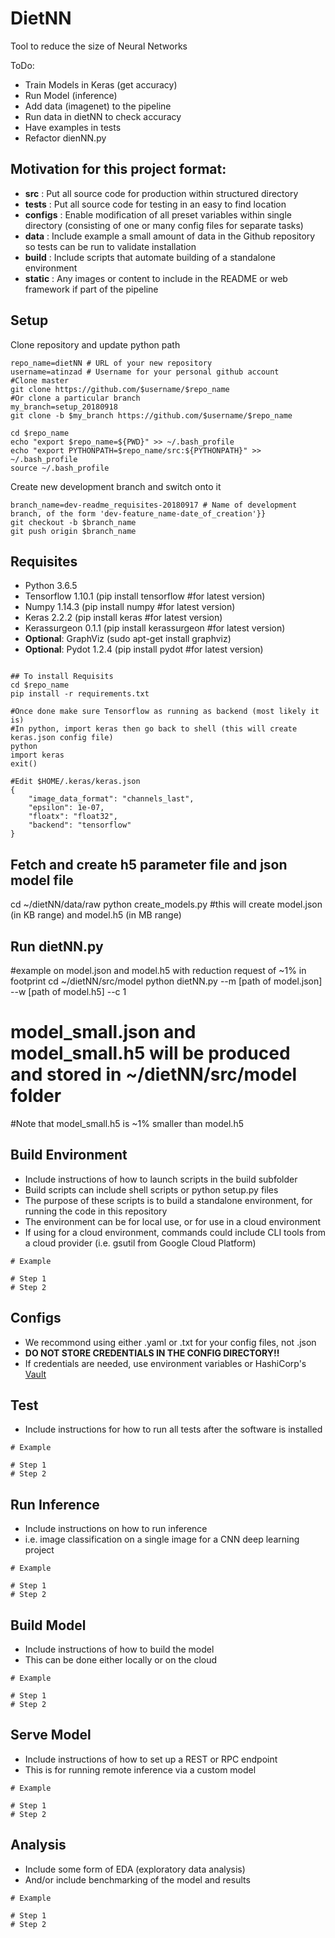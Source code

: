 # DietNN
Tool to reduce the size of Neural Networks

ToDo:
- Train Models in Keras (get accuracy)
- Run Model (inference)
- Add data (imagenet) to the pipeline
- Run data in dietNN to check accuracy
- Have examples in tests
- Refactor dienNN.py

## Motivation for this project format:
- **src** : Put all source code for production within structured directory
- **tests** : Put all source code for testing in an easy to find location
- **configs** : Enable modification of all preset variables within single directory (consisting of one or many config files for separate tasks)
- **data** : Include example a small amount of data in the Github repository so tests can be run to validate installation
- **build** : Include scripts that automate building of a standalone environment
- **static** : Any images or content to include in the README or web framework if part of the pipeline

## Setup
Clone repository and update python path
```
repo_name=dietNN # URL of your new repository
username=atinzad # Username for your personal github account
#Clone master
git clone https://github.com/$username/$repo_name
#Or clone a particular branch
my_branch=setup_20180918
git clone -b $my_branch https://github.com/$username/$repo_name

cd $repo_name
echo "export $repo_name=${PWD}" >> ~/.bash_profile
echo "export PYTHONPATH=$repo_name/src:${PYTHONPATH}" >> ~/.bash_profile
source ~/.bash_profile
```
Create new development branch and switch onto it
```
branch_name=dev-readme_requisites-20180917 # Name of development branch, of the form 'dev-feature_name-date_of_creation'}}
git checkout -b $branch_name
git push origin $branch_name
```

## Requisites
- Python 3.6.5
- Tensorflow 1.10.1 (pip install tensorflow #for latest version)
- Numpy 1.14.3 (pip install numpy #for latest version)
- Keras 2.2.2 (pip install keras #for latest version)
- Kerassurgeon 0.1.1 (pip install kerassurgeon #for latest version)
- **Optional**: GraphViz (sudo apt-get install graphviz)
- **Optional**: Pydot 1.2.4 (pip install pydot #for latest version)
```

## To install Requisits
cd $repo_name
pip install -r requirements.txt

#Once done make sure Tensorflow as running as backend (most likely it is)
#In python, import keras then go back to shell (this will create keras.json config file)
python
import keras
exit()

#Edit $HOME/.keras/keras.json
{
    "image_data_format": "channels_last",
    "epsilon": 1e-07,
    "floatx": "float32",
    "backend": "tensorflow"
}

```

## Fetch and create h5 parameter file and json model file
cd ~/dietNN/data/raw
python create_models.py #this will create model.json (in KB range) and model.h5 (in MB range)


## Run dietNN.py
#example on model.json and model.h5 with reduction request of ~1% in footprint
cd ~/dietNN/src/model
python dietNN.py --m [path of model.json] --w [path of model.h5] --c 1
# model_small.json and model_small.h5 will be produced and stored in ~/dietNN/src/model folder
#Note that model_small.h5 is ~1% smaller than model.h5

## Build Environment
- Include instructions of how to launch scripts in the build subfolder
- Build scripts can include shell scripts or python setup.py files
- The purpose of these scripts is to build a standalone environment, for running the code in this repository
- The environment can be for local use, or for use in a cloud environment
- If using for a cloud environment, commands could include CLI tools from a cloud provider (i.e. gsutil from Google Cloud Platform)
```
# Example

# Step 1
# Step 2
```

## Configs
- We recommond using either .yaml or .txt for your config files, not .json
- **DO NOT STORE CREDENTIALS IN THE CONFIG DIRECTORY!!**
- If credentials are needed, use environment variables or HashiCorp's [Vault](https://www.vaultproject.io/)


## Test
- Include instructions for how to run all tests after the software is installed
```
# Example

# Step 1
# Step 2
```

## Run Inference
- Include instructions on how to run inference
- i.e. image classification on a single image for a CNN deep learning project
```
# Example

# Step 1
# Step 2
```

## Build Model
- Include instructions of how to build the model
- This can be done either locally or on the cloud
```
# Example

# Step 1
# Step 2
```

## Serve Model
- Include instructions of how to set up a REST or RPC endpoint 
- This is for running remote inference via a custom model
```
# Example

# Step 1
# Step 2
```

## Analysis
- Include some form of EDA (exploratory data analysis)
- And/or include benchmarking of the model and results
```
# Example

# Step 1
# Step 2
```

